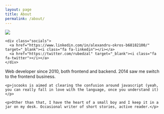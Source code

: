 ```yaml
---
layout: page
title: About
permalink: /about/
---
```


<div class="abt">
  <div class="left">
    <img src="{{site_url}}/-res/img/12810475.jpg" />

    <div class="socials">
      <a href="https://www.linkedin.com/in/alexandru-okros-b68182100/" target="_blank"><i class="fa fa-linkedin"></i></a>
      <a href="https://twitter.com/rubedzal" target="_blank"><i class="fa fa-twitter"></i></a>
    </div>
  </div>

  <div class="right">
    <p>Web developer since 2010, both frontend and backend. 2014 saw me switch to the frontend business.</p>

    <p>jscooks is aimed at clearing the confusion around javascript (yeah, you can really fall in love with the language, once you understand it)</p>

    <p>Other than that, I have the heart of a small boy and I keep it in a jar on my desk. Occasional writer of short stories, active reader.</p>
  </div>
</div>
